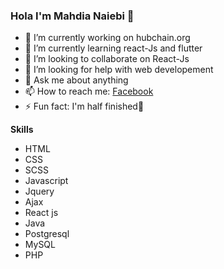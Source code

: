 
### Hola I'm Mahdia Naiebi 👋



- 🔭 I’m currently working on hubchain.org
- 🌱 I’m currently learning react-Js and flutter
- 👯 I’m looking to collaborate on React-Js
- 🤔 I’m looking for help with web developement
- 💬 Ask me about anything
- 📫 How to reach me: [Facebook](https://www.facebook.com/arsheeda.shayan.7/)
- ⚡ Fun fact: I'm half finished🤩



**Skills**

 - HTML
 - CSS
 - SCSS
 - Javascript
 - Jquery
 - Ajax
 - React js
 - Java
 - Postgresql
 - MySQL
 - PHP 

